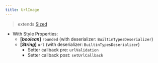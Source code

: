 ```yaml
---
title: UrlImage
---
```


> extends [Sized](/wiki/classes/element/sized.html)

- With Style Properties:
  - **[_boolean_]** `rounded` (with deserializer: `BuiltinTypesDeserializer`)
  - **[_String_]** `url` (with deserializer: `BuiltinTypesDeserializer`)
    - Setter callback pre: `urlValidation`
    - Setter callback post: `setUrlCallback`
